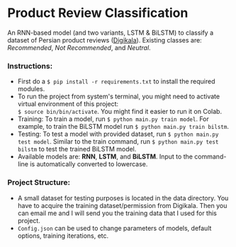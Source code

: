 # Product Review Classification
An RNN-based model (and two variants, LSTM & BiLSTM) to classify a dataset of Persian product reviews ([Digikala](https://www.digikala.com/opendata/)). Existing classes are: _Recommended_, _Not Recommended_, and _Neutral_.

### Instructions:
- First do a `$ pip install -r requirements.txt` to install the required modules.
- To run the project from system's terminal, you might need to activate virtual environment of this project:
<br>`$ source bin/bin/activate`. You might find it easier to run it on Colab. 
- Training: To train a model, run `$ python main.py train model`. For example, to train the BiLSTM model run `$ python main.py train bilstm`.
- Testing: To test a model with provided dataset, run `$ python main.py test model`. Similar to the train command, run `$ python main.py test bilstm` to test the trained BiLSTM model.
- Available models are: **RNN**, **LSTM**, and **BiLSTM**. Input to the command-line is automatically converted to lowercase.

### Project Structure:
- A small dataset for testing purposes is located in the data directory. You have to acquire the training dataset/permission from Digikala. Then you can email me and I will send you the training data that I used for this project.
- `Config.json` can be used to change parameters of models, default options, training iterations, etc.


